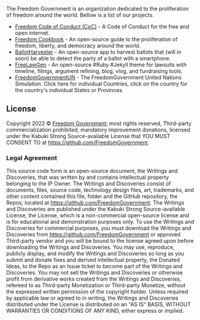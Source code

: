 The Freedom Government is an organization dedicated to the proliferation of freedom around the world. Bellow is a list of our projects.

* [Freedom Code of Conduct (CoC)](https://github.com/FreedomGovernment/FreedomCoC) - A Code of Conduct for the free and open internet.
* [Freedom Cookbook](https://github.com/FreedomGovernment/FreedomCookbook) - An open-source guide to the proliferation of freedom, liberty, and democracy around the world.
* [BallotHarvester](https://github.com/FreedomGovernment/BallotHarvester) - An open-source app to harvest ballots that (will in soon) be able to detect the party of a ballot with a smartphone.
* [FreeLawGen](https://github.com/FreedomGovernment/FreeLawGen) - An open-source #Ruby #Jekyll theme for lawsuits with timeline, filings, argument refining, blog, vlog, and fundraising tools.
* [FreedomGovernmentUN](https://github.com/FreedomGovernmentUN) - The FreedomGovernment United Nations Simulation. Click here for individual Countries, click on the country for the country's individual States or Provinces.

## License

Copyright 2022 © [Freedom Government](https://github.com/FreedomGovernment); most rights reserved, Third-party commercialization prohibited, mandatory improvement donations, licensed under the Kabuki Strong Source-available License that YOU MUST CONSENT TO at <https://github.com/FreedomGovernment>.

### Legal Agreement

This source code form is an open-source document, the Writings and Discoveries, that was written by and contains intellectual property belonging to the IP Owner. The Writings and Discoveries consist of documents, files, source code, technology design files, art, trademarks, and other content contained this file, folder and the GitHub repository, the Repos, located at <https://github.com/FreedomGovernment>. The Writings and Discoveries are published under the Kabuki Strong Source-available License, the License, which is a non-commercial open-source license and is for educational and demonstration purposes only. To use the Writings and Discoveries for commercial purposes, you must download the Writings and Discoveries from <https://github.com/FreedomGovernment> or approved Third-party vendor and you will be bound to the license agreed upon before downloading the Writings and Discoveries. You may use, reproduce, publicly display, and modify the Writings and Discoveries so long as you submit and donate fixes and derived intellectual property, the Donated Ideas, to the Repo as an Issue ticket to become part of the Writings and Discoveries. You may not sell the Writings and Discoveries or otherwise profit from derivative works created from the Writings and Discoveries, refereed to as Third-party Monetization or Third-party Monetize, without the expressed written permission of the copyright holder. Unless required by applicable law or agreed to in writing, the Writings and Discoveries distributed under the License is distributed on an "AS IS" BASIS, WITHOUT WARRANTIES OR CONDITIONS OF ANY KIND, either express or implied.
